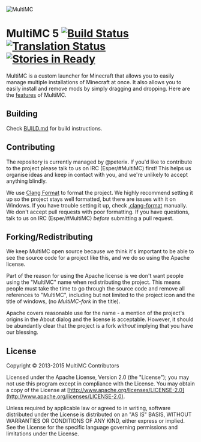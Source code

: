 ![MultiMC](http://i.imgur.com/QJXbz.png)

MultiMC 5 [![Build Status](https://travis-ci.org/MultiMC/MultiMC5.svg?branch=develop)](https://travis-ci.org/MultiMC/MultiMC5) [![Translation Status](http://weblate.robotbrain.info/widgets/multimc/-/shields-badge.svg)](http://weblate.robotbrain.info/engage/multimc/?utm_source=widget) [![Stories in Ready](https://badge.waffle.io/MultiMC/MultiMC5.svg?label=ready&title=Ready)](http://waffle.io/MultiMC/MultiMC5)
=========

MultiMC is a custom launcher for Minecraft that allows you to easily manage multiple installations of Minecraft at once. It also allows you to easily install and remove mods by simply dragging and dropping. Here are the  [features](https://github.com/MultiMC/MultiMC5/wiki#features) of MultiMC.

## Building
Check [BUILD.md](BUILD.md) for build instructions.

## Contributing
The repository is currently managed by @peterix. If you'd like to contribute to the project please talk to us on IRC (Esper/#MultiMC) first! This helps us organise ideas and keep in contact with you, and we're unlikely to accept anything blindly.

We use [Clang Format](http://clang.llvm.org/docs/ClangFormat.html) to format the project. We highly recommend setting it up so the project stays well formatted, but there are issues with it on Windows. If you have trouble setting it up, check [.clang-format](.clang-format) manually. We don't accept pull requests with poor formatting. If you have questions, talk to us on IRC (Esper/#MultiMC) _before_ submitting a pull request.

## Forking/Redistributing
We keep MultiMC open source because we think it's important to be able to see the source code for a project like this, and we do so using the Apache license.

Part of the reason for using the Apache license is we don't want people using the "MultiMC" name when redistributing the project. This means people must take the time to go through the source code and remove all references to "MultiMC", including but not limited to the project icon and the title of windows, (no *MultiMC-fork* in the title).

Apache covers reasonable use for the name - a mention of the project's origins in the About dialog and the license is acceptable. However, it should be abundantly clear that the project is a fork *without* implying that you have our blessing.


## License
Copyright &copy; 2013-2015 MultiMC Contributors

Licensed under the Apache License, Version 2.0 (the "License"); you may not use this program except in compliance with the License. You may obtain a copy of the License at [http://www.apache.org/licenses/LICENSE-2.0](http://www.apache.org/licenses/LICENSE-2.0).

Unless required by applicable law or agreed to in writing, software distributed under the License is distributed on an "AS IS" BASIS, WITHOUT WARRANTIES OR CONDITIONS OF ANY KIND, either express or implied. See the License for the specific language governing permissions and limitations under the License.
